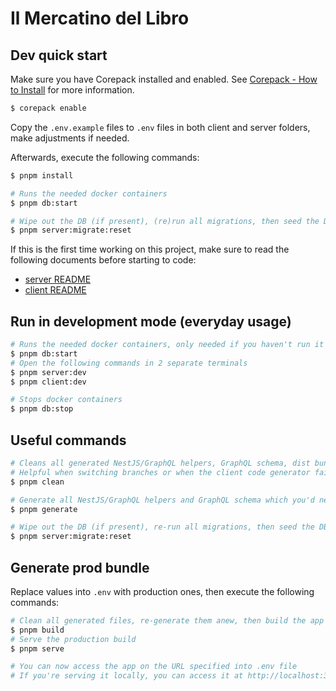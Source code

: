 # Il Mercatino del Libro

## Dev quick start

Make sure you have Corepack installed and enabled. See [Corepack - How to Install](https://github.com/nodejs/corepack#how-to-install) for more information.

```bash
$ corepack enable
```

Copy the `.env.example` files to `.env` files in both client and server folders, make adjustments if needed.

Afterwards, execute the following commands:

```bash
$ pnpm install

# Runs the needed docker containers
$ pnpm db:start

# Wipe out the DB (if present), (re)run all migrations, then seed the DB
$ pnpm server:migrate:reset
```

If this is the first time working on this project, make sure to read the following documents before starting to code:

- [server README](/packages/server/README.md)
- [client README](/packages/client/README.md)

## Run in development mode (everyday usage)

```bash
# Runs the needed docker containers, only needed if you haven't run it already
$ pnpm db:start
# Open the following commands in 2 separate terminals
$ pnpm server:dev
$ pnpm client:dev

# Stops docker containers
$ pnpm db:stop
```

## Useful commands

```bash
# Cleans all generated NestJS/GraphQL helpers, GraphQL schema, dist bundles, etc.
# Helpful when switching branches or when the client code generator fails
$ pnpm clean

# Generate all NestJS/GraphQL helpers and GraphQL schema which you'd need to run the app
$ pnpm generate

# Wipe out the DB (if present), re-run all migrations, then seed the DB
$ pnpm server:migrate:reset
```

## Generate prod bundle

Replace values into `.env` with production ones, then execute the following commands:

```bash
# Clean all generated files, re-generate them anew, then build the app
$ pnpm build
# Serve the production build
$ pnpm serve

# You can now access the app on the URL specified into .env file
# If you're serving it locally, you can access it at http://localhost:3000 by default
```

